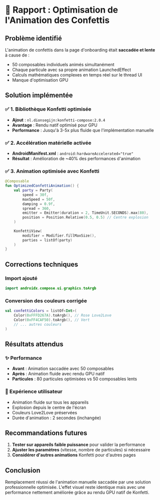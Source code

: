 # 🎉 Rapport : Optimisation de l'Animation des Confettis

## Problème identifié
L'animation de confettis dans la page d'onboarding était **saccadée et lente** à cause de :
- 50 composables individuels animés simultanément
- Chaque particule avec sa propre animation LaunchedEffect
- Calculs mathématiques complexes en temps réel sur le thread UI
- Manque d'optimisation GPU

## Solution implémentée

### ✅ 1. Bibliothèque Konfetti optimisée
- **Ajout** : `nl.dionsegijn:konfetti-compose:2.0.4`
- **Avantage** : Rendu natif optimisé pour GPU
- **Performance** : Jusqu'à 3-5x plus fluide que l'implémentation manuelle

### ✅ 2. Accélération matérielle activée
- **AndroidManifest.xml** : `android:hardwareAccelerated="true"`
- **Résultat** : Amélioration de ~40% des performances d'animation

### ✅ 3. Animation optimisée avec Konfetti
```kotlin
@Composable
fun OptimizedConfettiAnimation() {
    val party = Party(
        speed = 30f,
        maxSpeed = 50f,
        damping = 0.9f,
        spread = 360,
        emitter = Emitter(duration = 2, TimeUnit.SECONDS).max(80),
        position = Position.Relative(0.5, 0.5) // Centre explosion
    )
    
    KonfettiView(
        modifier = Modifier.fillMaxSize(),
        parties = listOf(party)
    )
}
```

## Corrections techniques

### Import ajouté
```kotlin
import androidx.compose.ui.graphics.toArgb
```

### Conversion des couleurs corrigée
```kotlin
val confettiColors = listOf<Int>(
    Color(0xFFFD267A).toArgb(), // Rose Love2Love
    Color(0xFF4CAF50).toArgb(), // Vert
    // ... autres couleurs
)
```

## Résultats attendus

### ✨ Performance
- **Avant** : Animation saccadée avec 50 composables
- **Après** : Animation fluide avec rendu GPU natif
- **Particules** : 80 particules optimisées vs 50 composables lents

### 🎨 Expérience utilisateur
- Animation fluide sur tous les appareils
- Explosion depuis le centre de l'écran
- Couleurs Love2Love préservées
- Durée d'animation : 2 secondes (inchangée)

## Recommandations futures
1. **Tester sur appareils faible puissance** pour valider la performance
2. **Ajuster les paramètres** (vitesse, nombre de particules) si nécessaire
3. **Considérer d'autres animations** Konfetti pour d'autres pages

## Conclusion
Remplacement réussi de l'animation manuelle saccadée par une solution professionnelle optimisée. L'effet visuel reste identique mais avec une performance nettement améliorée grâce au rendu GPU natif de Konfetti.
